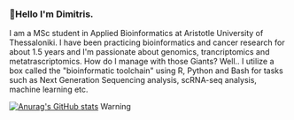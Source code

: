 ### 👋Hello I'm Dimitris. 

I am a MSc student in Applied Bioinformatics at Aristotle University of Thessaloniki. I have been practicing bioinformatics and cancer research for about 1.5 years and I'm passionate about genomics, trancriptomics and metatrascriptomics. How do I manage with those Giants? Well.. I utilize a box called  the "bioinformatic toolchain" using R, Python and Bash for tasks such as Next Generation Sequencing analysis, scRNA-seq analysis, machine learning etc.

[![Anurag's GitHub stats](https://github-readme-stats.vercel.app/api?username=Ddafnoudis)](https://github.com/anuraghazra/github-readme-stats)
Warning
